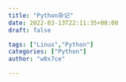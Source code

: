 ```yaml
---
title: "Python杂记"
date: 2022-03-13T22:11:35+08:00
draft: false

tags: ["Linux","Python"]
categories: ["Python"]
author: "w0x7ce"

---
```



